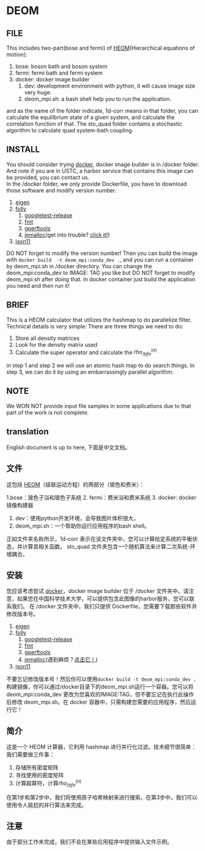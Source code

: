 # DEOM

## FILE  

This includes two-part(bose and fermi) of [HEOM](https://en.wikipedia.org/wiki/Hierarchical_equations_of_motion)(Hierarchical equations of motion):  

1. bose: boson bath and boson system
2. fermi: fermi bath and fermi system
3. docker: docker image builder
   1. dev:  development environment with python, it will cause image size very huge.
   2. deom_mpi.sh: a bash shell help you to run the application.

and as the name of the folder indicate, 1d-corr means in that folder, you can calculate the equilibrium state of a given system, and calculate the correlation function of that. The sto_quad folder contains a stochastic algorithm to calculate quad system-bath coupling.

## INSTALL

You should consider trying [docker](https://www.docker.com/), docker image builder is in /docker folder. And note if you are in USTC, a harbor service that contains this image can be provided, you can contact us.  
In the /docker folder, we only provide Dockerfile, you have to download those software and modify version number.

1. [eigen](https://eigen.tuxfamily.org/index.php?title=Main_Page)
2. [folly](https://github.com/facebook/folly/tree/master/folly)
   1. [googletest-release](https://github.com/google/googletest/releases)
   2. [fmt](https://github.com/fmtlib/fmt)
   3. [gperftools](https://github.com/gperftools/gperftools)
   4. [jemalloc](https://github.com/jemalloc/jemalloc)(get into trouble? [click it!](https://github.com/facebook/folly/issues/943))
3. [json11](https://github.com/dropbox/json11)

DO NOT forget to modify the version number! Then you can build the image with `docker build  -t deom_mpi:conda_dev .`, and you can run a container by deom_mpi.sh in /docker directory. You can change the deom_mpi:conda_dev to IMAGE: TAG you like but DO NOT forget to modify deom_mpi.sh after doing that. In docker container just build the application you need and then run it!

## BRIEF

This is a HEOM calculator that utilizes the hashmap to do parallelize filter. Technical details is very simple:
There are three things we need to do:

1. Store all density matrices
2. Look for the density matrix used
3. Calculate the super operator and calculate the $\dot rho^(n)_{/bf n}$

in step 1 and step 2 we will use an atomic hash map to do search things. In step 3, we can do it by using an embarrassingly parallel algorithm.

## NOTE

We WON NOT provide input file samples in some applications due to that part of the work is not complete.

## translation

English document is up to here, 下面是中文文档。

## 文件

这包括 [HEOM](https://en.wikipedia.org/wiki/Hierarchical_equations_of_motion)（级联运动方程）的两部分（玻色和费米）：

1.bose：玻色子浴和玻色子系统
2. fermi：费米浴和费米系统
3. docker: docker 镜像构建器

   1. dev：使用python开发环境，会导致图片体积很大。
   2. deom_mpi.sh：一个帮助你运行应用程序的bash shell。

正如文件夹名称所示，1d-corr 表示在该文件夹中，您可以计算给定系统的平衡状态，并计算其相关函数。 sto_quad 文件夹包含一个随机算法来计算二次系统-环境耦合。

## 安装

您应该考虑尝试 [docker](https://www.docker.com/)，docker image builder 位于 /docker 文件夹中。请注意，如果您在中国科学技术大学，可以提供包含此图像的harbor服务，您可以联系我们。
在 /docker 文件夹中，我们只提供 Dockerfile，您需要下载那些软件并修改版本号。

1. [eigen](https://eigen.tuxfamily.org/index.php?title=Main_Page)
2. [folly](https://github.com/facebook/folly/tree/master/folly)
   1. [googletest-release](https://github.com/google/googletest/releases)
   2. [fmt](https://github.com/fmtlib/fmt)
   3. [gperftools](https://github.com/gperftools/gperftools)
   4. [jemalloc](https://github.com/jemalloc/jemalloc)(遇到麻烦？[点击它！](https://github.com/facebook/folly/issues/943))
3. [json11](https://github.com/dropbox/json11)

不要忘记修改版本号！然后你可以使用`docker build -t deom_mpi:conda_dev .`构建镜像，你可以通过/docker目录下的deom_mpi.sh运行一个容器。您可以将 deom_mpi:conda_dev 更改为您喜欢的IMAGE:TAG，但不要忘记在执行此操作后修改 deom_mpi.sh。在 docker 容器中，只需构建您需要的应​​用程序，然后运行它！

## 简介

这是一个 HEOM 计算器，它利用 hashmap 进行并行化过滤。技术细节很简单：
我们需要做三件事：

1. 存储所有密度矩阵
2. 寻找使用的密度矩阵
3. 计算超算符，计算$\dot rho^(n)_{/bf n}$

在第1步和第2步中，我们将使用原子哈希映射来进行搜索。在第3步中，我们可以使用令人尴尬的并行算法来完成。

## 注意

由于部分工作未完成，我们不会在某些应用程序中提供输入文件示例。
